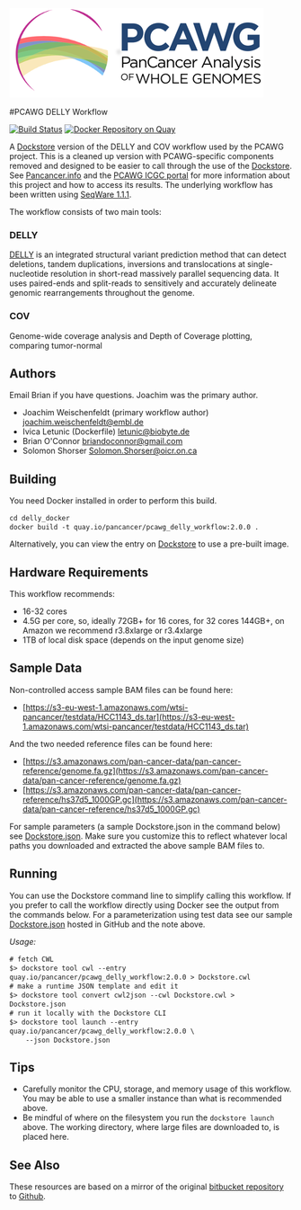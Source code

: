 ![pcawg logo](img/PCAWG-final-small.png "pcawg logo")

#PCAWG DELLY Workflow

[![Build Status](https://travis-ci.org/ICGC-TCGA-PanCancer/pcawg_delly_workflow.svg?branch=master)](https://travis-ci.org/ICGC-TCGA-PanCancer/pcawg_delly_workflow) [![Docker Repository on Quay](https://quay.io/repository/pancancer/pcawg_delly_workflow/status "Docker Repository on Quay")](https://quay.io/repository/pancancer/pcawg_delly_workflow)

A [Dockstore](http://dockstore.org) version of the DELLY and COV workflow used by the PCAWG project. This is a cleaned up version with PCAWG-specific components removed and designed to be easier to call through the use of the [Dockstore](http://dockstore.org). See [Pancancer.info](http://pancancer.info) and the [PCAWG ICGC portal](https://dcc.icgc.org/pcawg) for more information about this project and how to access its results. The underlying workflow has been written using [SeqWare 1.1.1](http://seqware.io).

The workflow consists of two main tools:

### DELLY

[DELLY](https://github.com/tobiasrausch/delly) is an integrated structural variant prediction method that can detect deletions, tandem duplications, inversions and translocations at single-nucleotide resolution in short-read massively parallel sequencing data. It uses paired-ends and split-reads to sensitively and accurately delineate genomic rearrangements throughout the genome.

### COV

Genome-wide coverage analysis and Depth of Coverage plotting, comparing tumor-normal

## Authors

Email Brian if you have questions.  Joachim was the primary author.

* Joachim Weischenfeldt (primary workflow author) <joachim.weischenfeldt@embl.de>
* Ivica Letunic (Dockerfile) <letunic@biobyte.de>
* Brian O'Connor <briandoconnor@gmail.com>
* Solomon Shorser <Solomon.Shorser@oicr.on.ca>

## Building

You need Docker installed in order to perform this build.

    cd delly_docker
    docker build -t quay.io/pancancer/pcawg_delly_workflow:2.0.0 .

Alternatively, you can view the entry on [Dockstore](https://www.dockstore.org/containers/quay.io/pancancer/pcawg_delly_workflow) to use a pre-built image.

## Hardware Requirements

This workflow recommends:

* 16-32 cores
* 4.5G per core, so, ideally 72GB+ for 16 cores, for 32 cores 144GB+, on Amazon we recommend r3.8xlarge or r3.4xlarge
* 1TB of local disk space (depends on the input genome size)

## Sample Data

Non-controlled access sample BAM files can be found here:

* [https://s3-eu-west-1.amazonaws.com/wtsi-pancancer/testdata/HCC1143_ds.tar](https://s3-eu-west-1.amazonaws.com/wtsi-pancancer/testdata/HCC1143_ds.tar)

And the two needed reference files can be found here:

* [https://s3.amazonaws.com/pan-cancer-data/pan-cancer-reference/genome.fa.gz](https://s3.amazonaws.com/pan-cancer-data/pan-cancer-reference/genome.fa.gz)
* [https://s3.amazonaws.com/pan-cancer-data/pan-cancer-reference/hs37d5_1000GP.gc](https://s3.amazonaws.com/pan-cancer-data/pan-cancer-reference/hs37d5_1000GP.gc)

For sample parameters (a sample Dockstore.json in the command below) see [Dockstore.json](delly_docker/Dockstore.json).
Make sure you customize this to reflect whatever local paths you downloaded and extracted
the above sample BAM files to.

## Running

You can use the Dockstore command line to simplify calling this workflow.  If you prefer to call the workflow directly using Docker see the output from the commands below.  For a parameterization using test data see our sample [Dockstore.json](https://github.com/ICGC-TCGA-PanCancer/pcawg_delly_workflow/blob/develop/delly_docker/Delly.json) hosted in GitHub and the note above.

*Usage:*

    # fetch CWL
    $> dockstore tool cwl --entry quay.io/pancancer/pcawg_delly_workflow:2.0.0 > Dockstore.cwl
    # make a runtime JSON template and edit it
    $> dockstore tool convert cwl2json --cwl Dockstore.cwl > Dockstore.json
    # run it locally with the Dockstore CLI
    $> dockstore tool launch --entry quay.io/pancancer/pcawg_delly_workflow:2.0.0 \
        --json Dockstore.json

## Tips

* Carefully monitor the CPU, storage, and memory usage of this workflow. You may be able to use a smaller instance than what is recommended above.
* Be mindful of where on the filesystem you run the `dockstore launch` above. The working directory, where large files are downloaded to, is placed here.

## See Also

These resources are based on a mirror of the original [bitbucket repository](https://bitbucket.org/weischen/pcawg-delly-workflow) to [Github](https://github.com/ICGC-TCGA-PanCancer/pcawg_delly_workflow).


